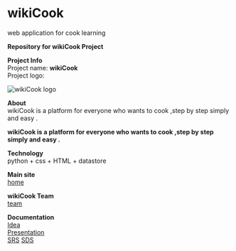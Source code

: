 # wikiCook
web application for cook learning 

<p><b>Repository for wikiCook Project</b></p>
<p>
<b>Project Info</b><br>
Project name: <b>wikiCook</b><br>
Project logo:<br>
</p>

![wikiCook logo](http://upng.co.il/uploads/4eb14c5367129ee22e74c863b7b7aaa3.png)

<p>
<b>About</b><br>
wikiCook is a platform for everyone who wants to cook ,step by step simply and easy .
</p>
</p>
<p>
<b>wikiCook is a platform for everyone who wants to cook ,step by step simply and easy . 
<p>
Technology</b><br>
python + css + HTML + datastore <br>
</p>

<b>Main site</b><br>
[home](https://github.com/tamarel/wikiCook/wiki)

<b>wikiCook Team</b><br>
[team](https://github.com/tamarel/wikiCook/wiki/TEAM)
<br>

<b>Documentation</b><br>
[Idea](https://www.dropbox.com/s/a2ntw43njvhx9te/SOW.docx?dl=0)<br>
[Presentation ](https://www.dropbox.com/s/46oob3z05ej6cdd/wikiCook.pptx?dl=0)<br>
[SRS](https://docs.google.com/document/d/1yv4SZvwVO6jdpuTyd7Z07OcgOvbF9dKND14b_zEq_Vo/edit?usp=sharing)
[SDS](https://github.com/tamarel/wikiCook/wiki/SDS)


